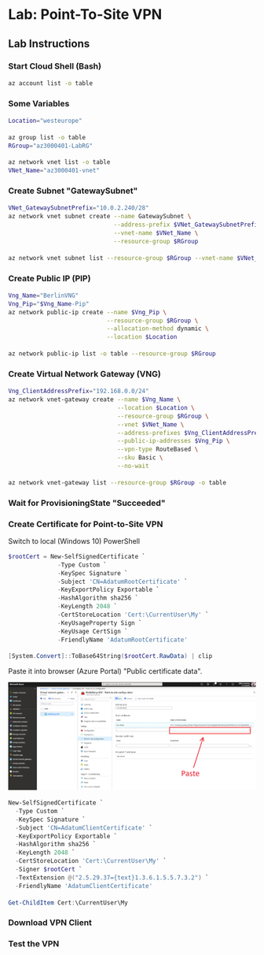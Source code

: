 # Lab: Point-To-Site VPN

## Lab Instructions

### Start Cloud Shell (Bash)

```bash
az account list -o table
```

### Some Variables

```bash
Location="westeurope"

az group list -o table
RGroup="az3000401-LabRG"

az network vnet list -o table
VNet_Name="az3000401-vnet"
```


### Create Subnet "GatewaySubnet"

```bash
VNet_GatewaySubnetPrefix="10.0.2.240/28"
az network vnet subnet create --name GatewaySubnet \
                              --address-prefix $VNet_GatewaySubnetPrefix \
                              --vnet-name $VNet_Name \
                              --resource-group $RGroup

az network vnet subnet list --resource-group $RGroup --vnet-name $VNet_Name -o table
```

### Create Public IP (PIP)

```bash
Vng_Name="BerlinVNG"
Vng_Pip="$Vng_Name-Pip"
az network public-ip create --name $Vng_Pip \
                            --resource-group $RGroup \
                            --allocation-method dynamic \
                            --location $Location

az network public-ip list -o table --resource-group $RGroup
```

### Create Virtual Network Gateway (VNG)

```bash
Vng_ClientAddressPrefix="192.168.0.0/24"
az network vnet-gateway create --name $Vng_Name \
                               --location $Location \
                               --resource-group $RGroup \
                               --vnet $VNet_Name \
                               --address-prefixes $Vng_ClientAddressPrefix \
                               --public-ip-addresses $Vng_Pip \
                               --vpn-type RouteBased \
                               --sku Basic \
                               --no-wait

az network vnet-gateway list --resource-group $RGroup -o table
```

### Wait for ProvisioningState "Succeeded"

### Create Certificate for Point-to-Site VPN

Switch to local (Windows 10) PowerShell

```Powershell
$rootCert = New-SelfSignedCertificate `
              -Type Custom `
              -KeySpec Signature `
              -Subject 'CN=AdatumRootCertificate' `
              -KeyExportPolicy Exportable `
              -HashAlgorithm sha256 `
              -KeyLength 2048 `
              -CertStoreLocation 'Cert:\CurrentUser\My' `
              -KeyUsageProperty Sign `
              -KeyUsage CertSign `
              -FriendlyName 'AdatumRootCertificate'

[System.Convert]::ToBase64String($rootCert.RawData) | clip
```

Paste it into browser (Azure Portal) "Public certificate data".

![Azure Portal](img/RootCert-AzureGW.png)

```Powershell
New-SelfSignedCertificate `
  -Type Custom `
  -KeySpec Signature `
  -Subject 'CN=AdatumClientCertificate' `
  -KeyExportPolicy Exportable `
  -HashAlgorithm sha256 `
  -KeyLength 2048 `
  -CertStoreLocation 'Cert:\CurrentUser\My' `
  -Signer $rootCert `
  -TextExtension @("2.5.29.37={text}1.3.6.1.5.5.7.3.2") `
  -FriendlyName 'AdatumClientCertificate'

Get-ChildItem Cert:\CurrentUser\My
```

### Download VPN Client

### Test the VPN
